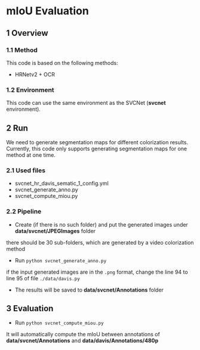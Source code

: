 # mIoU Evaluation

## 1 Overview

### 1.1 Method

This code is based on the following methods:

- HRNetv2 + OCR

### 1.2 Environment

This code can use the same environment as the SVCNet (**svcnet** environment).

## 2 Run

We need to generate segmentation maps for different colorization results. Currently, this code only supports generating segmentation maps for one method at one time.

### 2.1 Used files

- svcnet_hr_davis_sematic_1_config.yml
- svcnet_generate_anno.py
- svcnet_compute_miou.py

### 2.2 Pipeline

- Create (if there is no such folder) and put the generated images under **data/svcnet/JPEGImages** folder

there should be 30 sub-folders, which are generated by a video colorization method

- Run ``python svcnet_generate_anno.py``

if the input generated images are in the `.png` format, change the line 94 to line 95 of file `./data/davis.py`

- The results will be saved to **data/svcnet/Annotations** folder

## 3 Evaluation

- Run ``python svcnet_compute_miou.py``

It will automatically compute the mIoU between annotations of **data/svcnet/Annotations** and **data/davis/Annotations/480p**
